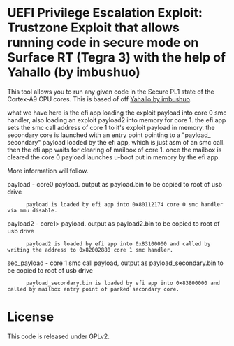 # UEFI Privilege Escalation Exploit: Trustzone Exploit that allows running code in secure mode on Surface RT (Tegra 3) with the help of Yahallo (by imbushuo)

This tool allows you to run any given code in the Secure PL1 state of the Cortex-A9 CPU cores. This is based of off [Yahallo by imbushuo](https://github.com/NekomimiRouter/yahallo).


what we have here is the efi app loading the exploit payload into core 0 smc handler, also loading an exploit payload2 into memory for core 1. the efi app sets the smc call address of core 1 to it's exploit payload in memory. the secondary core is launched with an entry point pointing to a "payload_ secondary" payload loaded by the efi app, which is just asm of an smc call. then the efi app waits for clearing of mailbox of core 1.
once the mailbox is cleared the core 0 payload launches u-boot put in memory by the efi app.

More information will follow.




payload - core0 payload. output as payload.bin to be copied to root of usb drive
          
          payload is loaded by efi app into 0x80112174 core 0 smc handler via mmu disable.
          
payload2 - core1> payload. output as payload2.bin to be copied to root of usb drive
          
          payload2 is loaded by efi app into 0x83100000 and called by writing the address to 0x82002880 core 1 smc handler.
          
sec_payload - core 1 smc call payload, output as payload_secondary.bin to be copied to root of usb drive
          
          payload_secondary.bin is loaded by efi app into 0x83800000 and called by mailbox entry point of parked secondary core.  

# License

This code is released under GPLv2.


